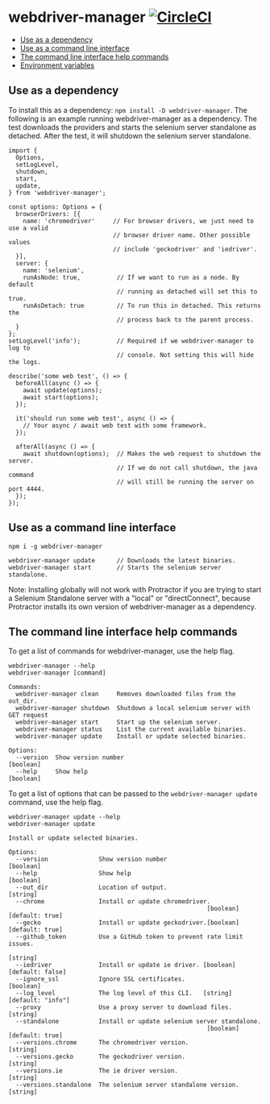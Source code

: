 # webdriver-manager [![CircleCI](https://circleci.com/gh/angular/webdriver-manager/tree/replacement.svg?style=svg)](https://circleci.com/gh/angular/webdriver-manager/tree/replacement)

* [Use as a dependency](#use-as-a-dependency)
* [Use as a command line interface](#use-as-a-command-line-interface)
* [The command line interface help commands](#the-command-line-interface-help-commands)
* [Environment variables](docs/env_vars.md)


## Use as a dependency

To install this as a dependency: `npm install -D webdriver-manager`. The
following is an example running webdriver-manager as a dependency.
The test downloads the providers and starts the selenium server standalone as
detached. After the test, it will shutdown the selenium server standalone.


```
import {
  Options,
  setLogLevel,
  shutdown,
  start,
  update,
} from 'webdriver-manager';

const options: Options = {
  browserDrivers: [{
    name: 'chromedriver'     // For browser drivers, we just need to use a valid
                             // browser driver name. Other possible values
                             // include 'geckodriver' and 'iedriver'.
  }],
  server: {
    name: 'selenium',
    runAsNode: true,          // If we want to run as a node. By default
                              // running as detached will set this to true.
    runAsDetach: true         // To run this in detached. This returns the
                              // process back to the parent process.
  }
};
setLogLevel('info');          // Required if we webdriver-manager to log to
                              // console. Not setting this will hide the logs.

describe('some web test', () => {
  beforeAll(async () => {
    await update(options);
    await start(options);
  });

  it('should run some web test', async () => {
    // Your async / await web test with some framework.
  });

  afterAll(async () => {
    await shutdown(options);  // Makes the web request to shutdown the server.
                              // If we do not call shutdown, the java command
                              // will still be running the server on port 4444.
  });
});

```

## Use as a command line interface

```
npm i -g webdriver-manager

webdriver-manager update      // Downloads the latest binaries.
webdriver-manager start       // Starts the selenium server standalone.
```

Note: Installing globally will not work with Protractor if you are trying to
start a Selenium Standalone server with a "local" or "directConnect", because
Protractor installs its own version of webdriver-manager as a dependency.

## The command line interface help commands

To get a list of commands for webdriver-manager, use the help flag.

```
webdriver-manager --help
webdriver-manager [command]

Commands:
  webdriver-manager clean     Removes downloaded files from the out_dir.
  webdriver-manager shutdown  Shutdown a local selenium server with GET request
  webdriver-manager start     Start up the selenium server.
  webdriver-manager status    List the current available binaries.
  webdriver-manager update    Install or update selected binaries.

Options:
  --version  Show version number                                       [boolean]
  --help     Show help                                                 [boolean]
```

To get a list of options that can be passed to the `webdriver-manager update`
command, use the help flag.

```
webdriver-manager update --help
webdriver-manager update

Install or update selected binaries.

Options:
  --version              Show version number                           [boolean]
  --help                 Show help                                     [boolean]
  --out_dir              Location of output.                            [string]
  --chrome               Install or update chromedriver.
                                                       [boolean] [default: true]
  --gecko                Install or update geckodriver.[boolean] [default: true]
  --github_token         Use a GitHub token to prevent rate limit issues.
                                                                        [string]
  --iedriver             Install or update ie driver. [boolean] [default: false]
  --ignore_ssl           Ignore SSL certificates.                      [boolean]
  --log_level            The log level of this CLI.   [string] [default: "info"]
  --proxy                Use a proxy server to download files.          [string]
  --standalone           Install or update selenium server standalone.
                                                       [boolean] [default: true]
  --versions.chrome      The chromedriver version.                      [string]
  --versions.gecko       The geckodriver version.                       [string]
  --versions.ie          The ie driver version.                         [string]
  --versions.standalone  The selenium server standalone version.        [string]
```
